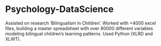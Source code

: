# Psychology-DataScience
Assisted on research ‘Bilingualism in Children’. Worked with +4000 excel files, building a master spreadsheet with over 80000 different variables modeling bilingual children’s learning patterns. Used Python (XLRD and XLWT).
